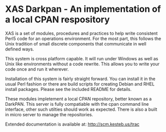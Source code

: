 XAS Darkpan - An implementation of a local CPAN respository 
=============================================================

XAS is a set of modules, procedures and practices to help write
consistent Perl5 code for an operations environment. For the most part,
this follows the Unix tradition of small discrete components that
communicate in well defined ways.

This system is cross platform capable. It will run under Windows as well
as Unix like environments without a code rewrite. This allows you to
write your code once and run it wherever.

Installation of this system is fairly straight forward. You can install
it in the usual Perl fashion or there are build scripts for creating
Debian and RHEL install packages. Please see the included README for
details.

These modules impletement a local CPAN repository, better known as a
DarkPAN. This server is fully compatiable with the cpan command line
interface, other such utilties should work as expected. There is also 
a built in micro server to manage the repositories.

Extended documentation is available at: http://scm.kesteb.us/trac

